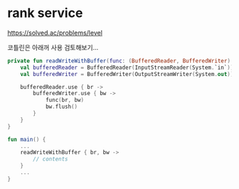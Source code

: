 # rank service
https://solved.ac/problems/level


코틀린은 아래꺼 사용 검토해보기...
```kotlin
private fun readWriteWithBuffer(func: (BufferedReader, BufferedWriter) -> Unit) {
    val bufferedReader = BufferedReader(InputStreamReader(System.`in`))
    val bufferedWriter = BufferedWriter(OutputStreamWriter(System.out))

    bufferedReader.use { br ->
        bufferedWriter.use { bw ->
            func(br, bw)
            bw.flush()
        }
    }
}

fun main() {
    ...
    readWriteWithBuffer { br, bw ->
        // contents
    }
    ...
}
```